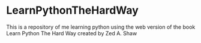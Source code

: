 # LearnPythonTheHardWay
This is a repository of me learning python using the web version of the book Learn Python The Hard Way created by Zed A. Shaw
